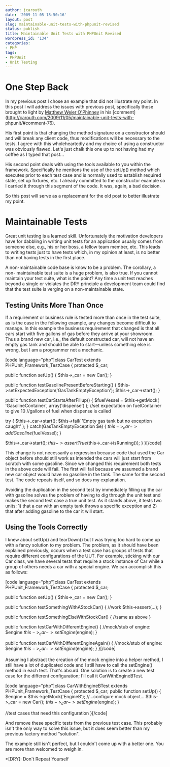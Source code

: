 ```yaml
---
author: jcarouth
date: '2009-11-05 18:50:16'
layout: post
slug: maintainable-unit-tests-with-phpunit-revised
status: publish
title: Maintainable Unit Tests with PHPUnit Revised
wordpress_id: '134'
categories:
- PHP
tags:
- PHPUnit
- Unit Testing
---
```


# One Step Back

In my previous post I chose an example that did not illustrate my point. In this post I will address the issues with previous post, specifically those brought to light by [Matthew Weier O'Phinney](http://weierophinney.net/matthew) in his [comment](http://carouth.com/2009/11/05/maintainable-unit-tests-with- phpunit/#comment-76).

His first point is that changing the method signature on a constructor should and will break any client code, thus modifications will be necessary to the tests. I agree with this wholeheartedly and my choice of using a constructor was obviously flawed. Let's just chalk this one up to not having had my coffee as I typed that post…

His second point deals with using the tools available to you within the framework. Specifically he mentions the use of the setUp() method which executes prior to each test case and is normally used to establish required state, set up fixtures, etc. I already committed to the constructor example so I carried it through this segment of the code. It was, again, a bad decision.

So this post will serve as a replacement for the old post to better illustrate my point.

# Maintainable Tests

Great unit testing is a learned skill. Unfortunately the motivation developers have for dabbling in writing unit tests for an application usually comes from someone else, e.g., his or her boss, a fellow team member, etc. This leads to writing tests just to have tests which, in my opinion at least, is no better than not having tests in the first place.

A non-maintainable code base is know to be a problem. The corollary, a non- maintainable test suite is a huge problem, is also true. If you cannot maintain your test suite, what is the point? Any time a unit test reaches beyond a single or violates the DRY principle a development team could find that the test suite is verging on a non-maintainable state.

## Testing Units More Than Once

If a requirement or business rule is tested more than once in the test suite, as is the case in the following example, any changes become difficult to manage. In this example the business requirement that changed is that all cars start with five gallons of gas before they arrive at your showroom. Thus a brand new car, i.e., the default constructed car, will not have an empty gas tank and should be able to start—unless something else is wrong, but I am a programmer not a mechanic.

[code language="php"]class CarTest extends PHPUnit_Framework_TestCase {
protected $_car;

public function setUp() { $this->_car = new Car(); }

public function testGasolinePresentBeforeStarting() {
$this->setExpectedException('GasTankEmptyException'); $this->_car->start(); }

public function testCarStartsAfterFillup() { $fuelVessel = $this->getMock(
'GasolineContainer', array('dispense') ); //set expectation on fuelContainer
to give 10 //gallons of fuel when dispense is called

try { $this->_car->start(); $this->fail( 'Empty gas tank but no exception
caught' ); } catch(GasTankEmptyException $e) {
$this->_car->addGasoline($fuelVessel); }

$this->_car->start(); $this->assertTrue($this->_car->isRunning()); } }[/code]

This change is not necessarily a regression because code that used the Car object before should still work as intended the cars will just start from scratch with some gasoline. Since we changed this requirement both tests in the above code will fail. The first will fail because we assumed a brand new car object would have no gasoline in the tank. The same for the second test. The code repeats itself, and so does my explanation.

Avoiding the duplication in the second test by immediately filling up the car with gasoline solves the problem of having to dig through the unit test and makes the second test case a true unit test. As it stands above, it tests two units: 1) that a car with an empty tank throws a specific exception and 2) that after adding gasoline to the car it will start.

## Using the Tools Correctly

I knew about setUp() and tearDown() but I was trying too hard to come up with a fancy solution to my problem. The problem, as it should have been explained previously, occurs when a test case has groups of tests that require different configurations of the UUT. For example, sticking with our Car class, we have several tests that require a stock instance of Car while a group of others needs a car with a special engine. We can accomplish this as follows:

[code language="php"]class CarTest extends PHPUnit_Framework_TestCase {
protected $_car;

public function setUp() { $this->_car = new Car(); }

public function testSomethingWithAStockCar() { //work $this->assert(…); }

public function testSomethingElseWithStockCar() { //same as above }

public function testCarWithDifferentEngine() { //mock/stub of engine: $engine
$this->_car->setEngine($engine); }

public function testCarWithDifferentEngineAgain() { //mock/stub of engine:
$engine $this->_car->setEngine($engine); } }[/code]

Assuming I abstract the creation of the mock engine into a helper method, I still have a lot of duplicated code and I still have to call the setEngine() method in each test. That's absurd. One solution is to create a new test case for the different configuration; I'll call it CarWithEngineBTest.

[code language="php"]class CarWithEngineBTest extends
PHPUnit_Framework_TestCase { protected $_car; public function setUp() {
$engine = $this->getMock('EngineB'); //…configure mock object… $this->_car =
new Car(); $this->_car->setEngine($engine); }

//test cases that need this configuration }[/code]

And remove these specific tests from the previous test case. This probably isn't the only way to solve this issue, but it does seem better than my previous factory method "solution".

The example still isn't perfect, but I couldn't come up with a better one. You are more than welcomed to weigh in.

  *[DRY]: Don't Repeat Yourself

